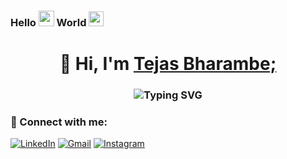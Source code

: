 ### Hello  <img src="https://media.giphy.com/media/hvRJCLFzcasrR4ia7z/giphy.gif" width="25"> World <img src="https://github.com/TheDudeThatCode/TheDudeThatCode/blob/master/Assets/Earth.gif" width="24"> 

<h1 align="center">👋 Hi, I'm <a href="www.linkedin.com/in/tejas-n-bharambe" target="_blank"> Tejas Bharambe; </a></h1>
<h3 align="center"><img src="https://readme-typing-svg.herokuapp.com?font=Fira+Code&pause=1000&color=F76407&random=false&width=435&lines=Full+Stack+Web+Developer+%3A);Front+End+Web+Developer+%3A);Back+End+Developer+%3A)" alt="Typing SVG" /></h3>

<h3 align="left">📲 Connect with me:</h3>
<div align="left">
  <a href="https://www.linkedin.com/in/tejasb15/" target="_blank"><img alt="LinkedIn" src="https://img.shields.io/badge/linkedin-%230077B5.svg?style=for-the-badge&logo=linkedin&logoColor=white"/></a>
  <a href="mailto:tejasbharambe1999@gmail.com" target="_blank"><img alt="Gmail" src="https://img.shields.io/badge/Gmail-D14836?style=for-the-badge&logo=gmail&logoColor=white"/></a>
   <a href="https://www.instagram.com/tejas_bharambe/" target="_blank"><img alt="Instagram" src="https://img.shields.io/badge/Instagram-E4405F?style=for-the-badge&logo=instagram&logoColor=white"/></a>
</div>
